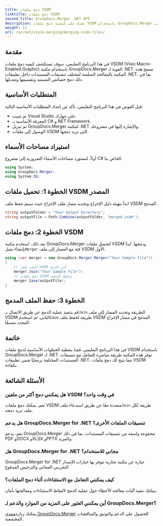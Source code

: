 ```yaml
---
title: دمج ملفات VSDM
linktitle: دمج ملفات VSDM
second_title: GroupDocs.Merger .NET API
description: تعرف على كيفية دمج ملفات VSDM باستخدام GroupDocs.Merger لـ .NET. قم بتبسيط مهام إدارة المستندات الخاصة بك باستخدام هذه المكتبة سهلة الاستخدام.
weight: 11
url: /ar/net/visio-merging/merging-vsdm-files/
---
```

## مقدمة
في هذا البرنامج التعليمي، سوف نستكشف كيفية دمج ملفات VSDM (Visio Macro-Enabled Graphic) باستخدام مكتبة GroupDocs.Merger القوية لـ .NET. تسمح هذه المكتبة بالمعالجة السلسة لمختلف تنسيقات المستندات داخل تطبيقات .NET، بما في ذلك دمج خصائص المستند وتقسيمها وتعديلها.
## المتطلبات الأساسية
قبل الغوص في هذا البرنامج التعليمي، تأكد من إعداد المتطلبات الأساسية التالية:
- تم تثبيت Visual Studio على جهازك.
- المعرفة الأساسية بـ C# و.NET Framework.
- تم تنزيل GroupDocs.Merger لمكتبة .NET والإشارة إليها في مشروعك.
- الوصول إلى ملفات VSDM التي تريد دمجها.

## استيراد مساحات الأسماء
أولاً، لنستورد مساحات الأسماء الضرورية إلى مشروع C# الخاص بنا.
```csharp
using System; 
using GroupDocs.Merger;
using System.IO;
```
## الخطوة 1: تحميل ملفات VSDM المصدر
ابدأ بتهيئة دليل الإخراج وتحديد مسار ملف الإخراج حيث سيتم حفظ ملف VSDM المدمج.
```csharp
string outputFolder = "Your Output Directory";
string outputFile = Path.Combine(outputFolder, "merged.vsdm");
```
## الخطوة 2: دمج ملفات VSDM
 بعد ذلك، استخدم مكتبة GroupDocs.Merger لتحميل ملفات VSDM ودمجها. ابدأ بإنشاء مثيل`Merger` فئة مع المسار إلى ملف VSDM الأول.
```csharp
using (var merger = new GroupDocs.Merger.Merger("Your Sample File"))
{
    // أضف ملف VSDM آخر للدمج
    merger.Join("Your Sample File");
    // دمج ملفات VSDM وحفظ النتيجة
    merger.Save(outputFile);
}
```
## الخطوة 3: حفظ الملف المدمج
قم بتنفيذ عملية الدمج عن طريق الاتصال بـ`Join` الطريقة وتحديد المسار إلى ملف VSDM الثاني. ثم استخدم`Save` طريقة لحفظ ملف VSDM المدمج في مسار الإخراج المحدد مسبقًا.

## خاتمة
في هذا البرنامج التعليمي، قمنا بتغطية الخطوات الأساسية لدمج ملفات VSDM باستخدام GroupDocs.Merger لـ .NET. توفر هذه المكتبة طريقة مباشرة للتعامل مع تنسيقات المستندات المختلفة برمجيًا ضمن تطبيقات .NET، مما يتيح لك دمج ملفات VSDM بكفاءة.

## الأسئلة الشائعة
### هل يمكنني دمج أكثر من ملفين VSDM في وقت واحد؟
 نعم، يمكنك دمج ملفات VSDM متعددة معًا عن طريق استدعاء ملف`Join` طريقة لكل ملف تريد دمجه.
### هل يدعم GroupDocs.Merger for .NET تنسيقات الملفات الأخرى؟
نعم، يدعم GroupDocs.Merger مجموعة واسعة من تنسيقات المستندات، بما في ذلك PDF وDOCX وXLSX وPPTX والمزيد.
### هل GroupDocs.Merger for .NET مجاني للاستخدام؟
GroupDocs.Merger for .NET عبارة عن مكتبة تجارية تتوفر بها خيارات الإصدار التجريبي المجاني والترخيص المدفوع.
### كيف يمكنني التعامل مع الاستثناءات أثناء دمج الملفات؟
يمكنك تنفيذ آليات معالجة الأخطاء حول عملية الدمج لالتقاط الاستثناءات ومعالجتها بأمان.
### أين يمكنني العثور على المزيد من الموارد والدعم لـ GroupDocs.Merger؟
 يمكنك زيارة[منتدى GroupDocs.Merger](https://forum.groupdocs.com/c/merger/32) للحصول على الدعم والتوثيق والمناقشات المجتمعية.